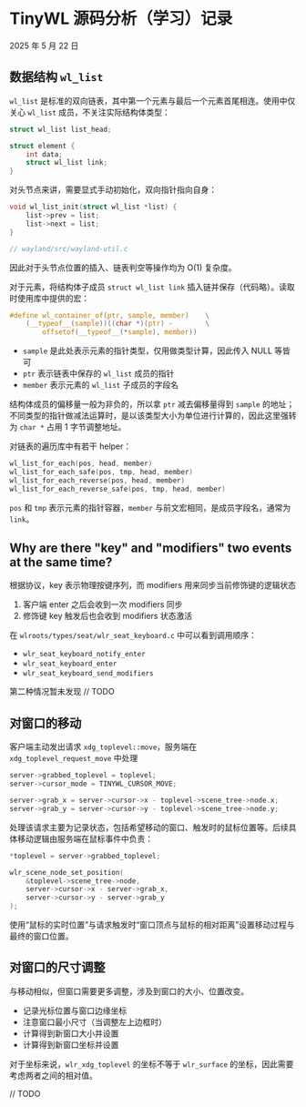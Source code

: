 # TinyWL 源码分析（学习）记录

2025 年 5 月 22 日

## 数据结构 `wl_list`

`wl_list` 是标准的双向链表，其中第一个元素与最后一个元素首尾相连。使用中仅关心 `wl_list` 成员，不关注实际结构体类型：

```c
struct wl_list list_head;

struct element {
    int data;
    struct wl_list link;
}
```

对头节点来讲，需要显式手动初始化，双向指针指向自身：

```c
void wl_list_init(struct wl_list *list) {
    list->prev = list;
    list->next = list;
}

// wayland/src/wayland-util.c
```

因此对于头节点位置的插入、链表判空等操作均为 O(1) 复杂度。

对于元素，将结构体子成员 `struct wl_list link` 插入链并保存（代码略）。读取时使用库中提供的宏：

```c
#define wl_container_of(ptr, sample, member)    \
    (__typeof__(sample))((char *)(ptr) -        \
        offsetof(__typeof__(*sample), member))
```

- `sample` 是此处表示元素的指针类型，仅用做类型计算，因此传入 NULL 等皆可
- `ptr` 表示链表中保存的 `wl_list` 成员的指针
- `member` 表示元素的 `wl_list` 子成员的字段名

结构体成员的偏移量一般为非负的，所以拿 `ptr` 减去偏移量得到 `sample` 的地址；不同类型的指针做减法运算时，是以该类型大小为单位进行计算的，因此这里强转为 `char *` 占用 1 字节调整地址。

对链表的遍历库中有若干 helper：

```c
wl_list_for_each(pos, head, member)
wl_list_for_each_safe(pos, tmp, head, member)
wl_list_for_each_reverse(pos, head, member)
wl_list_for_each_reverse_safe(pos, tmp, head, member)
```

`pos` 和 `tmp` 表示元素的指针容器，`member` 与前文宏相同，是成员字段名，通常为 `link`。

## Why are there "key" and "modifiers" two events at the same time?

根据协议，key 表示物理按键序列，而 modifiers 用来同步当前修饰键的逻辑状态

1. 客户端 enter 之后会收到一次 modifiers 同步
2. 修饰键 key 触发后也会收到 modifiers 状态激活

在 `wlroots/types/seat/wlr_seat_keyboard.c` 中可以看到调用顺序：

- `wlr_seat_keyboard_notify_enter`
- `wlr_seat_keyboard_enter`
- `wlr_seat_keyboard_send_modifiers`

第二种情况暂未发现 // TODO

## 对窗口的移动

客户端主动发出请求 `xdg_toplevel::move`，服务端在 `xdg_toplevel_request_move` 中处理

```c
server->grabbed_toplevel = toplevel;
server->cursor_mode = TINYWL_CURSOR_MOVE;

server->grab_x = server->cursor->x - toplevel->scene_tree->node.x;
server->grab_y = server->cursor->y - toplevel->scene_tree->node.y;
```

处理该请求主要为记录状态，包括希望移动的窗口、触发时的鼠标位置等。后续具体移动逻辑由服务端在鼠标事件中负责：

```c
*toplevel = server->grabbed_toplevel;

wlr_scene_node_set_position(
    &toplevel->scene_tree->node,
    server->cursor->x - server->grab_x,
    server->cursor->y - server->grab_y
);
```

使用“鼠标的实时位置”与请求触发时“窗口顶点与鼠标的相对距离”设置移动过程与最终的窗口位置。

## 对窗口的尺寸调整

与移动相似，但窗口需要更多调整，涉及到窗口的大小、位置改变。

- 记录光标位置与窗口边缘坐标
- 注意窗口最小尺寸（当调整左上边框时）
- 计算得到新窗口大小并设置
- 计算得到新窗口坐标并设置

对于坐标来说，`wlr_xdg_toplevel` 的坐标不等于 `wlr_surface` 的坐标，因此需要考虑两者之间的相对值。

// TODO
